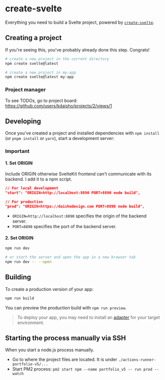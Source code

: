 # create-svelte

Everything you need to build a Svelte project, powered by [`create-svelte`](https://github.com/sveltejs/kit/tree/master/packages/create-svelte).

## Creating a project

If you're seeing this, you've probably already done this step. Congrats!

```bash
# create a new project in the current directory
npm create svelte@latest

# create a new project in my-app
npm create svelte@latest my-app
```

### Project manager

To see TODOs, go to project board: https://github.com/users/kdaisho/projects/2/views/1

## Developing

Once you've created a project and installed dependencies with `npm install` (or `pnpm install` or `yarn`), start a development server:

### Important

#### 1. Set ORIGIN

Include ORIGIN otherwise SvelteKit frontend can't communicate with its backend. I add it to a npm script.

```json
// For local development
"start": "ORIGIN=http://localhost:8890 PORT=8890 node build",

// For production
"prod": "ORIGIN=https://daishodesign.com PORT=8890 node build",
```

- `ORIGIN=http://localhost:8890` specifies the origin of the backend server.
- `PORT=8890` specifies the port of the backend server.

#### 2. Set ORIGIN

```bash
npm run dev

# or start the server and open the app in a new browser tab
npm run dev -- --open
```

## Building

To create a production version of your app:

```bash
npm run build
```

You can preview the production build with `npm run preview`.

> To deploy your app, you may need to install an [adapter](https://kit.svelte.dev/docs/adapters) for your target environment.

## Starting the process manually via SSH

When you start a node.js process manually.

- Go to where the project files are located. It is under `./actions-runner-portfolio-v5/...`
- Start PM2 process: `pm2 start npm --name portfolio_v5 -- run prod --watch`
